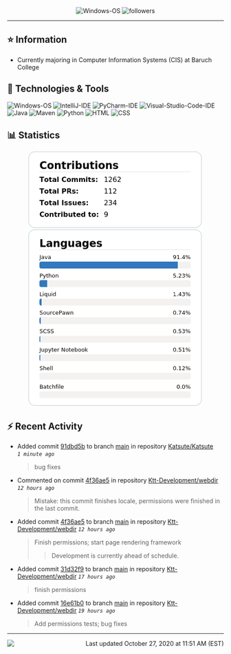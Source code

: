 <div align="center">
    <img 
        src="https://img.shields.io/badge/OS-Windows-informational?style=for-the-badge&color=3278be"
        alt="Windows-OS">
    <img 
        src="https://img.shields.io/github/followers/katsute?color=3278be&style=for-the-badge"
        alt="followers">
</div>

<hr>

## ⭐ Information

 - Currently majoring in Computer Information Systems (CIS) at Baruch College

## 🔧 Technologies & Tools

<img 
    src="https://img.shields.io/badge/OS-Windows-informational?style=flat-square&color=3278be"
    alt="Windows-OS">
<img 
    src="https://img.shields.io/badge/Editor-IntelliJ_IDEA-informational?style=flat-square&logo=intellij-idea&logoColor=white&color=3278be"
    alt="IntelliJ-IDE">
<img 
    src="https://img.shields.io/badge/Editor-PyCharm-informational?style=flat-square&logo=pycharm&logoColor=white&color=3278be"
    alt="PyCharm-IDE">
<img 
    src="https://img.shields.io/badge/Editor-Visual_Studio_Code-informational?style=flat-square&logo=Visual-Studio-Code&logoColor=white&color=3278be"
    alt="Visual-Studio-Code-IDE">
<img 
    src="https://img.shields.io/badge/Code-Java-informational?style=flat-square&logo=java&logoColor=white&color=3278be"
    alt="Java">
<img 
    src="https://img.shields.io/badge/Tools-Maven-informational?style=flat-square&logo=apache-maven&logoColor=white&color=3278be"
    alt="Maven">
<img 
    src="https://img.shields.io/badge/Code-Python-informational?style=flat-square&logo=python&logoColor=white&color=3278be"
    alt="Python">
<img 
    src="https://img.shields.io/badge/Code-HTML-informational?style=flat-square&logo=html5&logoColor=white&color=3278be"
    alt="HTML">
<img 
    src="https://img.shields.io/badge/Code-CSS-informational?style=flat-square&logo=css-wizardry&logoColor=white&color=3278be"
    alt="CSS">

## 📊 Statistics
<div align="center">
    <a href="https://github.com/Katsute/">
        <img src="https://github.com/Katsute/Katsute/blob/main/contributions.png">
    </a>
    <a href="https://github.com/Katsute/">
        <img src="https://github.com/Katsute/Katsute/blob/main/languages.png">
    </a>
</div>

## ⚡ Recent Activity

 - Added commit [91dbd5b](https://github.com/Katsute/Katsute/commit/91dbd5b5ac7c59be5780e5a81291adc0d4f2b1e4) to branch [main](https://github.com/Katsute/Katsute/tree/main) in repository [Katsute/Katsute](https://github.com/Katsute/Katsute)  *`1 minute ago`*
   > bug fixes
 - Commented on commit [4f36ae5](https://github.com/Ktt-Development/webdir/commit/4f36ae5d3e8cb5682180e09e6c8848af313b89ef#commitcomment-43605716) in repository [Ktt-Development/webdir](https://github.com/Ktt-Development/webdir)  *`12 hours ago`*
   > Mistake: this commit finishes locale, permissions were finished in the last commit.
 - Added commit [4f36ae5](https://github.com/Ktt-Development/webdir/commit/4f36ae5d3e8cb5682180e09e6c8848af313b89ef) to branch [main](https://github.com/Ktt-Development/webdir/tree/main) in repository [Ktt-Development/webdir](https://github.com/Ktt-Development/webdir)  *`12 hours ago`*
   > Finish permissions; start page rendering framework
   >  > Development is currently ahead of schedule.
 - Added commit [31d32f9](https://github.com/Ktt-Development/webdir/commit/31d32f9ae6c3d36c2805154401a7f28e4148d3b2) to branch [main](https://github.com/Ktt-Development/webdir/tree/main) in repository [Ktt-Development/webdir](https://github.com/Ktt-Development/webdir)  *`17 hours ago`*
   > finish permissions
 - Added commit [16e61b0](https://github.com/Ktt-Development/webdir/commit/16e61b0621f8a07c9137b8afaa015aaeca1fad83) to branch [main](https://github.com/Ktt-Development/webdir/tree/main) in repository [Ktt-Development/webdir](https://github.com/Ktt-Development/webdir)  *`19 hours ago`*
   > Add permissions tests; bug fixes

---
<img align="left" src="https://github.com/Katsute/Katsute/workflows/Update%20README.md/badge.svg"><p align="right">Last updated October 27, 2020 at 11:51 AM (EST)</p>
